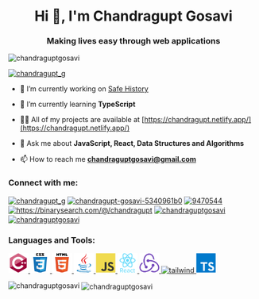 <h1 align="center">Hi 👋, I'm Chandragupt Gosavi</h1>
<h3 align="center">Making lives easy through web applications</h3>

<p align="left"> <img src="https://komarev.com/ghpvc/?username=chandraguptgosavi&label=Profile%20views&color=0e75b6&style=flat" alt="chandraguptgosavi" /> </p>

<p align="left"> <a href="https://twitter.com/chandragupt_g" target="blank"><img src="https://img.shields.io/twitter/follow/chandragupt_g?logo=twitter&style=for-the-badge" alt="chandragupt_g" /></a> </p>

- 🔭 I’m currently working on [Safe History](https://chrome.google.com/webstore/detail/safe-history/hoakpodbfiokeacfknabolojboamdhdc)

- 🌱 I’m currently learning **TypeScript**

- 👨‍💻 All of my projects are available at [https://chandragupt.netlify.app/](https://chandragupt.netlify.app/)

- 💬 Ask me about **JavaScript, React, Data Structures and Algorithms**

- 📫 How to reach me **chandraguptgosavi@gmail.com**

<h3 align="left">Connect with me:</h3>
<p align="left">
<a href="https://twitter.com/chandragupt_g" target="blank"><img align="center" src="https://raw.githubusercontent.com/rahuldkjain/github-profile-readme-generator/master/src/images/icons/Social/twitter.svg" alt="chandragupt_g" height="30" width="40" /></a>
<a href="https://linkedin.com/in/chandragupt-gosavi-5340961b0" target="blank"><img align="center" src="https://raw.githubusercontent.com/rahuldkjain/github-profile-readme-generator/master/src/images/icons/Social/linked-in-alt.svg" alt="chandragupt-gosavi-5340961b0" height="30" width="40" /></a>
<a href="https://stackoverflow.com/users/9470544" target="blank"><img align="center" src="https://raw.githubusercontent.com/rahuldkjain/github-profile-readme-generator/master/src/images/icons/Social/stack-overflow.svg" alt="9470544" height="30" width="40" /></a>
<a href="https://binarysearch.com/@/chandragupt" target="blank">
<img align="center" src="https://drive.google.com/uc?id=1FcNA_GRG6kBftOgXkVmnbIMx6fVrPPNp" alt="https://binarysearch.com/@/chandragupt" height="30" width="40" /></a>
<a href="https://www.leetcode.com/chandraguptgosavi" target="blank"><img align="center" src="https://raw.githubusercontent.com/rahuldkjain/github-profile-readme-generator/master/src/images/icons/Social/leet-code.svg" alt="chandraguptgosavi" height="30" width="40" /></a>
<a href="https://auth.geeksforgeeks.org/user/chandraguptgosavi" target="blank"><img align="center" src="https://raw.githubusercontent.com/rahuldkjain/github-profile-readme-generator/master/src/images/icons/Social/geeks-for-geeks.svg" alt="chandraguptgosavi" height="30" width="40" /></a>
</p>

<h3 align="left">Languages and Tools:</h3>
<p align="left"> <a href="https://www.w3schools.com/cpp/" target="_blank" rel="noreferrer"> <img src="https://raw.githubusercontent.com/devicons/devicon/master/icons/cplusplus/cplusplus-original.svg" alt="cplusplus" width="40" height="40"/> </a> <a href="https://www.w3schools.com/css/" target="_blank" rel="noreferrer"> <img src="https://raw.githubusercontent.com/devicons/devicon/master/icons/css3/css3-original-wordmark.svg" alt="css3" width="40" height="40"/> </a> <a href="https://www.w3.org/html/" target="_blank" rel="noreferrer"> <img src="https://raw.githubusercontent.com/devicons/devicon/master/icons/html5/html5-original-wordmark.svg" alt="html5" width="40" height="40"/> </a> <a href="https://www.java.com" target="_blank" rel="noreferrer"> <img src="https://raw.githubusercontent.com/devicons/devicon/master/icons/java/java-original.svg" alt="java" width="40" height="40"/> </a> <a href="https://developer.mozilla.org/en-US/docs/Web/JavaScript" target="_blank" rel="noreferrer"> <img src="https://raw.githubusercontent.com/devicons/devicon/master/icons/javascript/javascript-original.svg" alt="javascript" width="40" height="40"/> </a> <a href="https://reactjs.org/" target="_blank" rel="noreferrer"> <img src="https://raw.githubusercontent.com/devicons/devicon/master/icons/react/react-original-wordmark.svg" alt="react" width="40" height="40"/> </a> <a href="https://redux.js.org" target="_blank" rel="noreferrer"> <img src="https://raw.githubusercontent.com/devicons/devicon/master/icons/redux/redux-original.svg" alt="redux" width="40" height="40"/> </a> <a href="https://tailwindcss.com/" target="_blank" rel="noreferrer"> <img src="https://www.vectorlogo.zone/logos/tailwindcss/tailwindcss-icon.svg" alt="tailwind" width="40" height="40"/> </a> <a href="https://www.typescriptlang.org/" target="_blank" rel="noreferrer"> <img src="https://raw.githubusercontent.com/devicons/devicon/master/icons/typescript/typescript-original.svg" alt="typescript" width="40" height="40"/> </a> </p>

<p><img align="left" src="https://github-readme-stats.vercel.app/api/top-langs?username=chandraguptgosavi&show_icons=true&locale=en&layout=compact" alt="chandraguptgosavi" /></p>

<p>&nbsp;<img align="center" src="https://github-readme-stats.vercel.app/api?username=chandraguptgosavi&show_icons=true&locale=en" alt="chandraguptgosavi" /></p>
